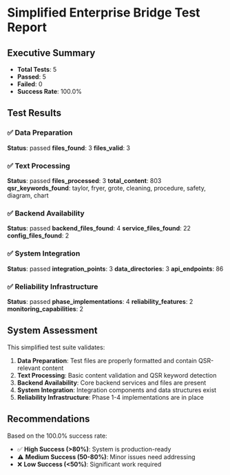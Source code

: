 
# Simplified Enterprise Bridge Test Report

## Executive Summary
- **Total Tests**: 5
- **Passed**: 5
- **Failed**: 0
- **Success Rate**: 100.0%

## Test Results

### ✅ Data Preparation
**Status**: passed
**files_found**: 3
**files_valid**: 3

### ✅ Text Processing
**Status**: passed
**files_processed**: 3
**total_content**: 803
**qsr_keywords_found**: taylor, fryer, grote, cleaning, procedure, safety, diagram, chart

### ✅ Backend Availability
**Status**: passed
**backend_files_found**: 4
**service_files_found**: 22
**config_files_found**: 2

### ✅ System Integration
**Status**: passed
**integration_points**: 3
**data_directories**: 3
**api_endpoints**: 86

### ✅ Reliability Infrastructure
**Status**: passed
**phase_implementations**: 4
**reliability_features**: 2
**monitoring_capabilities**: 2


## System Assessment

This simplified test suite validates:
1. **Data Preparation**: Test files are properly formatted and contain QSR-relevant content
2. **Text Processing**: Basic content validation and QSR keyword detection
3. **Backend Availability**: Core backend services and files are present
4. **System Integration**: Integration components and data structures exist
5. **Reliability Infrastructure**: Phase 1-4 implementations are in place

## Recommendations

Based on the 100.0% success rate:
- ✅ **High Success (>80%)**: System is production-ready
- ⚠️ **Medium Success (50-80%)**: Minor issues need addressing
- ❌ **Low Success (<50%)**: Significant work required

